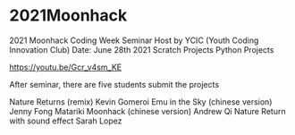 # 2021Moonhack

2021 Moonhack Coding Week Seminar
Host by YCIC (Youth Coding Innovation Club)
Date: June 28th 2021
Scratch Projects
Python Projects

https://youtu.be/Gcr_v4sm_KE

After seminar, there are five students submit the projects

Nature Returns (remix)                    Kevin
Gomeroi Emu in the Sky (chinese version)  Jenny Fong
Matariki Moonhack      (chinese version)  Andrew Qi
Nature Return with sound effect           Sarah Lopez
